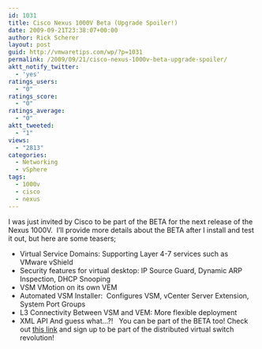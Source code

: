 ```yaml
---
id: 1031
title: Cisco Nexus 1000V Beta (Upgrade Spoiler!)
date: 2009-09-21T23:38:07+00:00
author: Rick Scherer
layout: post
guid: http://vmwaretips.com/wp/?p=1031
permalink: /2009/09/21/cisco-nexus-1000v-beta-upgrade-spoiler/
aktt_notify_twitter:
  - 'yes'
ratings_users:
  - "0"
ratings_score:
  - "0"
ratings_average:
  - "0"
aktt_tweeted:
  - "1"
views:
  - "2813"
categories:
  - Networking
  - vSphere
tags:
  - 1000v
  - cisco
  - nexus
---
```

I was just invited by Cisco to be part of the BETA for the next release of the Nexus 1000V.  I&#8217;ll provide more details about the BETA after I install and test it out, but here are some teasers;

  * Virtual Service Domains: Supporting Layer 4-7 services such as VMware vShield
  * Security features for virtual desktop: IP Source Guard, Dynamic ARP Inspection, DHCP Snooping
  * VSM VMotion on its own VEM
  * Automated VSM Installer:  Configures VSM, vCenter Server Extension, System Port Groups
  * L3 Connectivity Between VSM and VEM: More flexible deployment
  * XML API
And guess what&#8230;?!   You can be part of the BETA too! Check out <a href="https://www.myciscocommunity.com/docs/DOC-9459" target="_blank">this link</a> and sign up to be part of the distributed virtual switch revolution!